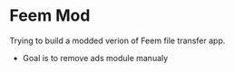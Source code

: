# Feem Mod

Trying to build a modded verion of Feem file transfer app.

- Goal is to remove ads module manualy 